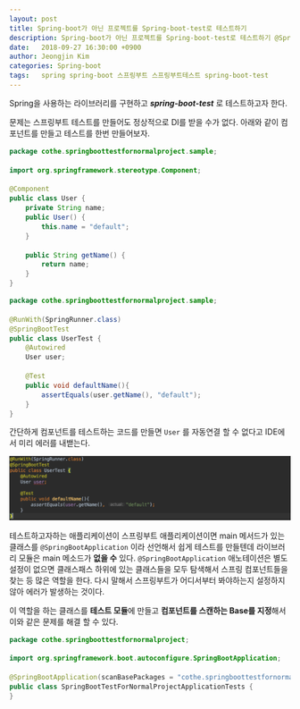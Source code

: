 ```yaml
---
layout: post
title: Spring-boot가 아닌 프로젝트를 Spring-boot-test로 테스트하기
description: Spring-boot가 아닌 프로젝트를 Spring-boot-test로 테스트하기 @SpringBootTest for a non-spring-boot application
date:   2018-09-27 16:30:00 +0900
author: Jeongjin Kim
categories: Spring-boot
tags:	spring spring-boot 스프링부트 스프링부트테스트 spring-boot-test
---
```


Spring을 사용하는 라이브러리를 구현하고 **_spring-boot-test_** 로 테스트하고자 한다.

문제는 스프링부트 테스트를 만들어도 정상적으로 DI를 받을 수가 없다. 아래와 같이 컴포넌트를 만들고 테스트를 한번 만들어보자.

```java
package cothe.springboottestfornormalproject.sample;

import org.springframework.stereotype.Component;

@Component
public class User {
    private String name;
    public User() {
        this.name = "default";
    }

    public String getName() {
        return name;
    }
}
```

```java
package cothe.springboottestfornormalproject.sample;

@RunWith(SpringRunner.class)
@SpringBootTest
public class UserTest {
    @Autowired
    User user;

    @Test
    public void defaultName(){
        assertEquals(user.getName(), "default");
    }
}
```

간단하게 컴포넌트를 테스트하는 코드를 만들면 `User` 를 자동연결 할 수 없다고 IDE에서 미리 에러를 내밷는다.

![](/assets/2018-09-27-spring-boot-test/2018-09-27-spring-boot-test_165716.png)

테스트하고자하는 애플리케이션이 스프링부트 애플리케이션이면 main 메서드가 있는 클래스를 `@SpringBootApplication` 이라 선언해서 쉽게 테스트를 만들텐데 라이브러리 모듈은 main 메소드가 **없을 수** 있다. `@SpringBootApplication` 애노테이션은 별도 설정이 없으면 클래스패스 하위에 있는 클래스들을 모두 탐색해서 스프링 컴포넌트들을 찾는 등 많은 역할을 한다. 다시 말해서 스프링부트가 어디서부터 봐야하는지 설정하지 않아 에러가 발생하는 것이다.

이 역할을 하는 클래스를 **테스트 모듈**에 만들고 **컴포넌트를 스캔하는 Base를 지정**해서 이와 같은 문제를 해결 할 수 있다.

```java
package cothe.springboottestfornormalproject;

import org.springframework.boot.autoconfigure.SpringBootApplication;

@SpringBootApplication(scanBasePackages = "cothe.springboottestfornormalproject.*")
public class SpringBootTestForNormalProjectApplicationTests {
}
```

